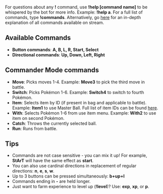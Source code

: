 For questions about any **!** command, use **!help \[command name\]** to be whispered by the bot for more info. Example: **!help a**. For a full list of commands, type **!commands**. Alternatively, go [here](https://twitchplayspokemon.tv/commands) for an in-depth explanation of all commands available on stream.

## Available Commands

- **Button commands**: **A, B, L, R, Start, Select**
- **Directional commands**: **Up, Down, Left, Right**

## Commander Mode commands

- **Move**: Picks moves 1-4. Example: **Move3** to pick the third move in battle.
- **Switch**: Picks Pokémon 1-6. Example: **Switch4** to switch to fourth Pokémon.
- **Item**: Selects item by ID \(if present in bag and applicable to battle\). Example: **Item1** to use Master Ball. Full list of item IDs can be found [here](https://bulbapedia.bulbagarden.net/wiki/List_of_items_by_index_number_(Generation_III)).
- **With**: Selects Pokémon 1-6 from use item menu. Example: **With2** to use item on second Pokémon.
- **Catch**: Throws the currently selected ball.
- **Run**: Runs from battle.

## Tips
- Commands are not case sensitive - you can mix it up! For example, **StArT** will have the same effect as **start**.
- You can also use cardinal directions in replacement of regular directions: **n**, **e**, **s**, **w**.
- Up to 3 buttons can be pressed simultaneously: **b+up+l**
- Commands ending in **-** are held longer.
- Just want to farm experience to level up \(**!level**\)? Use: **exp**, **xp**, or **p**.